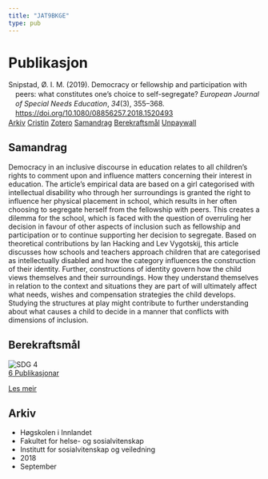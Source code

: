 ```yaml
---
title: "JAT9BKGE"
type: pub
---
```

<h1>Publikasjon</h1>
<article id="csl-bib-container-JAT9BKGE" class="csl-bib-container">
  <div class="csl-bib-body" style="line-height: 1.35; padding-left: 1em; text-indent:-1em;">
  <div class="csl-entry">Snipstad, &#xD8;. I. M. (2019). Democracy or fellowship and participation with peers: what constitutes one&#x2019;s choice to self-segregate? <i>European Journal of Special Needs Education</i>, <i>34</i>(3), 355&#x2013;368. <a href="https://doi.org/10.1080/08856257.2018.1520493">https://doi.org/10.1080/08856257.2018.1520493</a></div>
</div>
  <div class="csl-bib-buttons">
    <a href="#taxonomy-article-JAT9BKGE" class="csl-bib-button">Arkiv</a>
    <a href="https://app.cristin.no/results/show.jsf?id=1613637" alt="Cristin URL" class="csl-bib-button">Cristin</a>
    <a href="http://zotero.org/groups/5402882/items/JAT9BKGE" alt="Zotero URL" class="csl-bib-button">Zotero</a>
    <a href="#abstract-article-JAT9BKGE" class="csl-bib-button">Samandrag</a>
    <a href="#sdg-article-JAT9BKGE" class="csl-bib-button">Berekraftsmål</a>
    <a href="https://doi.org/10.1080/08856257.2018.1520493" class="csl-bib-button">Unpaywall</a>
  </div>
  <div id="csl-bib-meta-container-JAT9BKGE"></div>
</article>
<div id="csl-bib-meta-JAT9BKGE" class="csl-bib-meta">
  <article id="abstract-article-JAT9BKGE" class="abstract-article">
    <h1>Samandrag</h1>
    Democracy in an inclusive discourse in education relates to all children’s rights to comment upon and influence matters concerning their interest in education. The article’s empirical data are based on a girl categorised with intellectual disability who through her surroundings is granted the right to influence her physical placement in school, which results in her often choosing to segregate herself from the fellowship with peers. This creates a dilemma for the school, which is faced with the question of overruling her decision in favour of other aspects of inclusion such as fellowship and participation or to continue supporting her decision to segregate. Based on theoretical contributions by Ian Hacking and Lev Vygotskij, this article discusses how schools and teachers approach children that are categorised as intellectually disabled and how the category influences the construction of their identity. Further, constructions of identity govern how the child views themselves and their surroundings. How they understand themselves in relation to the context and situations they are part of will ultimately affect what needs, wishes and compensation strategies the child develops. Studying the structures at play might contribute to further understanding about what causes a child to decide in a manner that conflicts with dimensions of inclusion.
  </article>
  <article id="sdg-article-JAT9BKGE" class="sdg-article">
    <h1>Berekraftsmål</h1>
    <div class="sdg-container"><div id="sdg4" class="sdg"> <img src="{{< params subfolder >}}images/sdg/sdg04_no.png" class="image" alt="SDG 4"> <div class="sdg-overlay"> <a href="{{< params subfolder >}}no/archive/?sdg=4#archive" class="sdg-publication-count"><span>6</span> Publikasjonar</a> <p><a href="NA" class="sdg-read-more">Les meir</a></p> </div> </div></div>
  </article>
  <article id="taxonomy-article-JAT9BKGE" class="taxonomy-article">
    <h1>Arkiv</h1>
    <ul>
      <li>Høgskolen i Innlandet</li>
      <li>Fakultet for helse- og sosialvitenskap</li>
      <li>Institutt for sosialvitenskap og veiledning</li>
      <li>2018</li>
      <li>September</li>
    </ul>
  </article>
</div>
